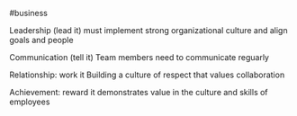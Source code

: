 
#business 

Leadership (lead it)
must implement strong organizational culture and align goals and people



Communication (tell it)
Team members need to communicate reguarly 


Relationship: work it
Building a culture of respect that values collaboration


Achievement: reward it
demonstrates value in the culture and skills of employees